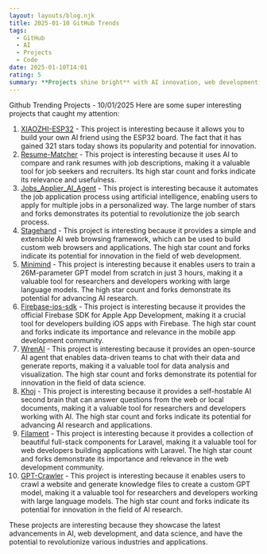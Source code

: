 ```yaml
---
layout: layouts/blog.njk
title: 2025-01-10 GitHub Trends
tags:
  - GitHub
  - AI
  - Projects
  - Code
date: 2025-01-10T14:01
rating: 5
summary: **Projects shine bright** with AI innovation, web development, and data science: XIAOZHI-ESP32 builds AI friends, Resume-Matcher ranks resumes, Jobs_Applier_AI_Agent automates job applications, Stagehand provides an AI web browsing framework, Minimind trains GPT models, Firebase-ios-sdk fuels Apple App Development, WrenAI enables data-driven chat, Khoj serves as an AI second brain, Filament offers Laravel components, and GPT-Crawler generates custom GPT models, **each a powerhouse** in its own right, **driving progress** with massive star counts and forks, **redefining industries** and applications with cutting-edge tech.
---
```





Github Trending Projects - 10/01/2025
Here are some super interesting projects that caught my attention:
1. [XIAOZHI-ESP32](https://github.com/78/xiaozhi-esp32 "Build your own AI friend with 2,257 stars and 365 forks") - This project is interesting because it allows you to build your own AI friend using the ESP32 board. The fact that it has gained 321 stars today shows its popularity and potential for innovation.
2. [Resume-Matcher](https://github.com/srbhr/Resume-Matcher "Resume Matcher with 7,215 stars and 2,580 forks") - This project is interesting because it uses AI to compare and rank resumes with job descriptions, making it a valuable tool for job seekers and recruiters. Its high star count and forks indicate its relevance and usefulness.
3. [Jobs_Applier_AI_Agent](https://github.com/feder-cr/Jobs_Applier_AI_Agent "Auto_Jobs_Applier_AI_Agent with 24,569 stars and 3,647 forks") - This project is interesting because it automates the job application process using artificial intelligence, enabling users to apply for multiple jobs in a personalized way. The large number of stars and forks demonstrates its potential to revolutionize the job search process.
4. [Stagehand](https://github.com/browserbase/stagehand "An AI web browsing framework with 3,972 stars and 160 forks") - This project is interesting because it provides a simple and extensible AI web browsing framework, which can be used to build custom web browsers and applications. The high star count and forks indicate its potential for innovation in the field of web development.
5. [Minimind](https://github.com/jingyaogong/minimind "Train a 26M-parameter GPT from scratch in just 3 hours with 4,233 stars and 507 forks") - This project is interesting because it enables users to train a 26M-parameter GPT model from scratch in just 3 hours, making it a valuable tool for researchers and developers working with large language models. The high star count and forks demonstrate its potential for advancing AI research.
6. [Firebase-ios-sdk](https://github.com/firebase/firebase-ios-sdk "Firebase SDK for Apple App Development with 5,851 stars and 1,509 forks") - This project is interesting because it provides the official Firebase SDK for Apple App Development, making it a crucial tool for developers building iOS apps with Firebase. The high star count and forks indicate its importance and relevance in the mobile app development community.
7. [WrenAI](https://github.com/Canner/WrenAI "Open-source AI Agent with 3,153 stars and 287 forks") - This project is interesting because it provides an open-source AI agent that enables data-driven teams to chat with their data and generate reports, making it a valuable tool for data analysis and visualization. The high star count and forks demonstrate its potential for innovation in the field of data science.
8. [Khoj](https://github.com/khoj-ai/khoj "Your AI second brain with 23,765 stars and 1,257 forks") - This project is interesting because it provides a self-hostable AI second brain that can answer questions from the web or local documents, making it a valuable tool for researchers and developers working with AI. The high star count and forks indicate its potential for advancing AI research and applications.
9. [Filament](https://github.com/filamentphp/filament "A collection of beautiful full-stack components for Laravel with 20,414 stars and 3,088 forks") - This project is interesting because it provides a collection of beautiful full-stack components for Laravel, making it a valuable tool for web developers building applications with Laravel. The high star count and forks demonstrate its importance and relevance in the web development community.
10. [GPT-Crawler](https://github.com/BuilderIO/gpt-crawler "Crawl a site to generate knowledge files to create your own custom GPT from a URL with 19,434 stars and 2,076 forks") - This project is interesting because it enables users to crawl a website and generate knowledge files to create a custom GPT model, making it a valuable tool for researchers and developers working with large language models. The high star count and forks indicate its potential for innovation in the field of AI research.

These projects are interesting because they showcase the latest advancements in AI, web development, and data science, and have the potential to revolutionize various industries and applications.